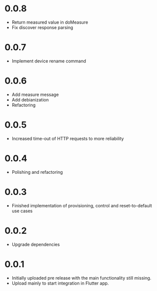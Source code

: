 # 0.0.8
 * Return measured value in doMeasure
 * Fix discover response parsing
# 0.0.7
 * Implement device rename command 

# 0.0.6
 * Add measure message
 * Add debianization
 * Refactoring

# 0.0.5
 * Increased time-out of HTTP requests to more reliability

# 0.0.4
 * Polishing and refactoring

# 0.0.3
 * Finished implementation of provisioning, control and reset-to-default use cases

# 0.0.2
 * Upgrade dependencies

# 0.0.1
 * Initially uploaded pre release with the main functionality still missing.
 * Upload mainly to start integration in Flutter app.
